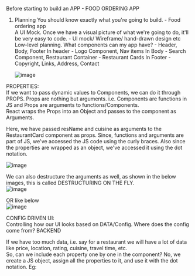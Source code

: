 Before starting to build an APP - FOOD ORDERING APP
1. Planning
     You should know exactly what you're going to build. - Food ordering app    
     A UI Mock. Once we have a visual picture of what we're going to do, it'll be very easy to code. - UI mock/ Wireframe/ hand-drawn design etc  
     Low-level planning. What components can my app have? - Header, Body, Footer
         In header - Logo Component, Nav items
         In Body - Search Component, Restaurant Container - Restaurant Cards
         In Footer - Copyright, Links, Address, Contact

   ![image](https://github.com/Gayathri229/NamasteReact/assets/60467364/17414fc4-c505-45a5-a18a-49d32df3563a)
  
  
PROPERTIES:  
If we want to pass dynamic values to Components, we can do it through PROPS. Props are nothing but arguments. i.e. Components are functions in JS and Props are arguments to functions/Components.  
React  wraps the Props into an Object and passes to the component as Arguments.

Here, we have passed resName and cuisine as arguments to the RestaurantCard component as props. Since, functions and arguments are part of JS, we've accessed the JS code using the curly braces. Also since the properties are wrapped as an object, we've accessed it using the dot notation.

![image](https://github.com/Gayathri229/NamasteReact/assets/60467364/c81e45f0-0158-426a-863d-cff6182413d6)

We can also destructure the arguments as well, as shown in the below images, this is called DESTRUCTURING ON THE FLY.  
![image](https://github.com/Gayathri229/NamasteReact/assets/60467364/07c14054-a806-4e94-9a75-58eb78053f74)

OR like below  
![image](https://github.com/Gayathri229/NamasteReact/assets/60467364/719743ad-f51e-4b78-8ddf-bdb663698bf6)


CONFIG DRIVEN UI:  
Controlling how our UI looks based on DATA/Config. Where does the config come from? BACKEND  
  
  
If we have too much data, i.e. say for a restaurant we will have a lot of data like price, location, rating, cuisine, travel time, etc.  
So, can we include each property one by one in the component? No, we create a JS object, assign all the properties to it, and use it with the dot notation.
Eg:  
